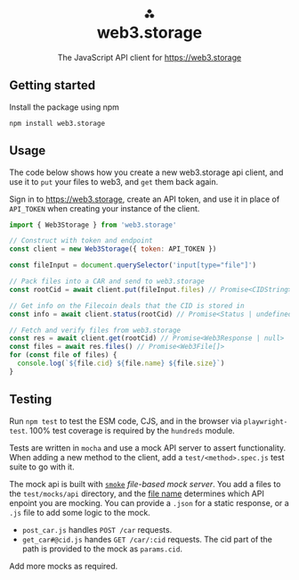 <h1 align="center">⁂<br/>web3.storage</h1>
<p align="center">The JavaScript API client for <a href="https://web3.storage">https://web3.storage</a></p>

## Getting started

Install the package using npm

```console
npm install web3.storage
```

## Usage

The code below shows how you create a new web3.storage api client, and use it to `put` your files to web3, and `get` them back again.

Sign in to <https://web3.storage>, create an API token, and use it in place of `API_TOKEN` when creating your instance of the client.

```js
import { Web3Storage } from 'web3.storage'

// Construct with token and endpoint
const client = new Web3Storage({ token: API_TOKEN })

const fileInput = document.querySelector('input[type="file"]')

// Pack files into a CAR and send to web3.storage
const rootCid = await client.put(fileInput.files) // Promise<CIDString>

// Get info on the Filecoin deals that the CID is stored in
const info = await client.status(rootCid) // Promise<Status | undefined>

// Fetch and verify files from web3.storage
const res = await client.get(rootCid) // Promise<Web3Response | null>
const files = await res.files() // Promise<Web3File[]>
for (const file of files) {
  console.log(`${file.cid} ${file.name} ${file.size}`)
}
```

## Testing

Run `npm test` to test the ESM code, CJS, and in the browser via `playwright-test`. 100% test coverage is required by the `hundreds` module.

Tests are written in `mocha` and use a mock API server to assert functionality. When adding a new method to the client, add a `test/<method>.spec.js` test suite to go with it.

The mock api is built with [`smoke`](https://github.com/sinedied/smoke) _file-based mock server_. You add a files to the `test/mocks/api` directory, and the [file name](https://github.com/sinedied/smoke#file-naming) determines which API enpoint you are mocking. You can provide a `.json` for a static response, or a `.js` file to add some logic to the mock.

- `post_car.js` handles `POST /car` requests.
- `get_car#@cid.js` handes `GET /car/:cid` requests. The cid part of the path is provided to the mock as `params.cid`.

Add more mocks as required.
